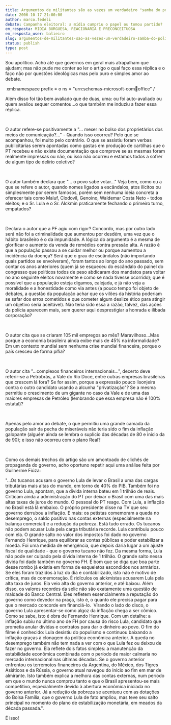 ```yaml
---
title: Argumentos de militantes são as vezes um verdadeiro "samba do político doido"
date: 2006-10-17 21:00:00
author: marco.fedeli
debate: Campanha eleitoral: a mídia cumpriu o papel ou tomou partido?
em_resposta: MIDIA BURGUESA, REACIONARIA E PRECONCEITUOSA
em_resposta_user: balieiro
slug: argumentos-de-militantes-sao-as-vezes-um-verdadeiro-samba-do-politico-doido
status: publish 
type: post
---
```


Sou apolítico. Acho até que governos em geral mais atrapalham que ajudam; mas não pude me conter ao ler o artigo o qual faço essa réplica e o faço não por questões ideológicas mas pelo puro e simples amor ao debate.


 xml:namespace prefix = o ns = "urn:schemas-microsoft-com:office:office" /


Além disso foi tão bem avaliado que de duas, uma: ou foi auto-avaliado ou quem avaliou sequer comentou...o que também me induziu a fazer essa réplica.


 


O autor refere-se positivamente a "... mexer no bolso dos proprietários dos meios de comunicação?..." - Quando isso ocorreu? Pelo que se acompanhou, foi muito pelo contrário. O que se assistiu foram verbas publicitárias serem apontadas como gastas em produção de cartilhas que o PT recebeu e não existe documentação que comprove se as mesmas foram realmente impressas ou não, ou isso não ocorreu e estamos todos a sofrer de algum tipo de delírio coletivo?


 


O autor também declara que "... o povo sabe votar..." Veja bem, como ou a que se refere o autor, quando nomes ligados a escândalos, atos ilícitos ou simplesmente por serem famosos, porém sem nenhuma idéia concreta a oferecer tais como Maluf, Clodovil, Genoíno, Waldemar Costa Neto - todos eleitos; e o Sr. Lula e o Sr. Alckmin praticamente fechando o primeiro turno, empatados?


 


Declara o autor que a PF agiu com rigor? Concordo, mas por outro lado será não foi a criminalidade que aumentou por desdém, uma vez que o hábito brasileiro é o da impunidade. A lógica do argumento é a mesma de glorificar o aumento da venda de remédios contra pressão alta. A razão é que a população passou a se cuidar melhor ou porque aumentou a incidência da doença? Será que o grau de escândalos (não importando quais partidos se envolveram), foram tantos ao longo do ano passado, sem contar os anos anteriores (quem já se esqueceu do escândalo do painel do congresso que políticos todos de peso abdicaram dos mandatos para voltar no ano seguinte eleitos novamente e como se nada tivesse ocorrido); que é possível que a população esteja digamos, calejada, e já não veja a moralidade e a honestidade como via antes (a pouco tempo foi objeto de debates, a questão da população achar que os vilões da história poderiam se safar dos erros cometidos e que cometer algum deslize ético para atingir um objetivo seria aceitável). Não teria sido essa a razão, talvez, das ações da polícia aparecem mais, sem querer aqui desprestigiar a honrada e ilibada corporação?


 


O autor cita que se criaram 105 mil empregos ao mês? Maravilhoso...Mas porque a economia brasileira ainda exibe mais de 45% na informalidade? Em um contexto mundial sem nenhuma crise mundial financeira, porque o país cresceu de forma pífia?


 


O autor cita "...complexos financeiros internacionais...", decerto deve referir-se a Petrobrás, a Vale do Rio Doce, entre outras empresas brasileiras que crescem lá fora? Se for assim, porque a expressão pouco lisonjeira contra o outro candidato usando a alcunha "privatização"? Se a mesma permitiu o crescimento de um gigante no caso da Vale e de uma das maiores empresas de Petróleo (lembrando que essa empresa não é 100% estatal)?


 


Apenas pelo amor ao debate, o que permitiu uma grande camada da população sair da pecha de miseráveis não teria sido o fim da inflação galopante (alguém ainda se lembra o suplício das décadas de 80 e inicio da de 90); e isso não ocorreu com o plano Real?


 


Como os demais trechos do artigo são um amontoado de clichês de propaganda do governo, acho oportuno repetir aqui uma análise feita por Guilherme Fiúza:


"...Os tucanos acusam o governo Lula de levar o Brasil a uma das cargas tributárias mais altas do mundo, em torno de 40% do PIB. Também foi no governo Lula, apontam, que a dívida interna bateu em 1 trilhão de reais. Criticam ainda a administração do PT por deixar o Brasil com uma das mais altas taxas de juros do mundo. O pessoal do PT reage. Com Lula, a inflação no Brasil está lá embaixo. O próprio presidente disse na TV que seu governo derrubou a inflação. E mais: os petistas comemoram a queda no desemprego, o saldo positivo nas contas externas (especialmente na balança comercial) e a redução da pobreza. Está tudo errado. Os tucanos não podem acusar Lula pela carga tributária recorde. Lula contribuiu pouco com ela. O grande salto no valor dos impostos foi dado no governo Fernando Henrique, para equilibrar as contas públicas e poder estabilizar a moeda. Foi uma medida de emergência, que depois daria lugar a um ajuste fiscal de qualidade - que o governo tucano não fez. Da mesma forma, Lula não pode ser culpado pela dívida interna de 1 trilhão. O grande salto nessa dívida foi dado também no governo FH. É bom que se diga que boa parte desse rombo já existia em forma de esqueletos escondidos nos armários. Se eles foram trazidos à luz do dia e contabilizado, isto não é motivo de crítica, mas de comemoração. É ridículos os alckmistas acusarem Lula pela alta taxa de juros. Ela veio alta do governo anterior, e até baixou. Além disso, os valores recordes da selic não são exatamente uma questão de maldade do Banco Central. Eles refletem essencialmente a reputação do governo como devedor na praça, isto é, o quanto ele precisa pagar para que o mercado concorde em financiá-lo.  Virando o lado do disco, o governo Lula apresentar-se como algoz da inflação chega a ser cômico. Como se sabe, isto é obra de Fernando Henrique. Com um detalhe: a inflação subiu no último ano de FH por causa do risco Lula, candidato que prometia anular dívidas e contratos para dar o dinheiro ao povo. O fim do filme é conhecido: Lula desistiu do populismo e continuou baixando a inflação graças à clonagem da política econômica anterior. A queda no desemprego também não tem nada a ver com o que Lula fez ou deixou de fazer no governo. Ela reflete dois fatos simples: a manutenção da estabilidade econômica combinada com o período de maior calmaria no mercado internacional nas últimas décadas. Se o governo anterior enfrentou os terremotos financeiros da Argentina, do México, dos Tigres Asiáticos e da Rússia, o governo atual navegou do início ao fim em mar de almirante. Isto também explica a melhora das contas externas, num período em que o mundo nunca comprou tanto e que o Brasil apresentou-se mais competitivo, especialmente devido à abertura econômica iniciada no governo anterior. Já a redução da pobreza se acentuou com as dotações do Bolsa Família, que o governo Lula de fato ampliou, mas teve seu salto principal no momento do plano de estabilização monetária, em meados da década passada.".


É isso!


 


 


